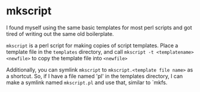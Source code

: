 # mkscript

I found myself using the same basic templates for most perl scripts and got tired of writing out the same old boilerplate.

`mkscript` is a perl script for making copies of script templates. Place a template file in the `templates` directory, and call `mkscript -t <templatename> <newfile>` to copy the template file into `<newfile>`

Additionally, you can symlink `mkscript` to `mkscript.<template file name>` as a shortcut. So, if I have a file named 'pl' in the templates directory, I can make a symlink named `mkscript.pl` and use that, similar to `mkfs.<filesystem>
